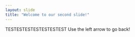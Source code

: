 ```yaml
---
layout: slide
title: "Welcome to our second slide!"
---
```

TESTESTESTESTESTESTEST
Use the left arrow to go back!
